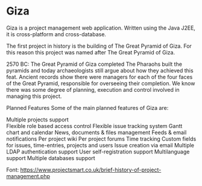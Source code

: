 # Giza
Giza is a project management web application. Written using the Java J2EE, it is cross-platform and cross-database.

The first project in history is the building of The Great Pyramid of Giza. For this reason this project was named after The Great Pyramid of Giza.

2570 BC: The Great Pyramid of Giza completed
The Pharaohs built the pyramids and today archaeologists still argue about how they achieved this feat. Ancient records show there were managers for each of the four faces of the Great Pyramid, responsible for overseeing their completion. We know there was some degree of planning, execution and control involved in managing this project.

Planned Features
Some of the main planned features of Giza are:

Multiple projects support<br/>
Flexible role based access control
Flexible issue tracking system
Gantt chart and calendar
News, documents & files management
Feeds & email notifications
Per project wiki
Per project forums
Time tracking
Custom fields for issues, time-entries, projects and users
Issue creation via email
Multiple LDAP authentication support
User self-registration support
Multilanguage support
Multiple databases support

Font: https://www.projectsmart.co.uk/brief-history-of-project-management.php


